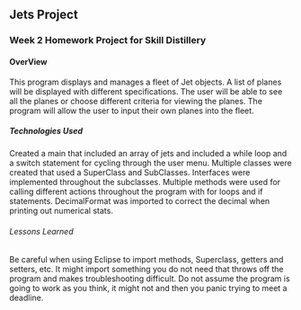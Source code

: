 ## Jets Project

### Week 2 Homework Project for Skill Distillery

#### OverView
This program displays and manages a fleet of Jet objects. A list of planes will be displayed with different specifications. The user will be able to see all the planes or choose different criteria for viewing the planes. The program will allow the user to input their own planes into the fleet. 

##### Technologies Used
Created a main that included an array of jets and included a while loop and a switch statement for cycling through the user menu. Multiple classes were created that used a SuperClass and SubClasses. Interfaces were implemented throughout the subclasses. Multiple methods were used for calling different actions throughout the program with for loops and if statements. DecimalFormat was imported to correct the decimal when printing out numerical stats.

###### Lessons Learned
Be careful when using Eclipse to import methods, Superclass, getters and setters, etc. It might import something you do not need that throws off the program and makes troubleshooting difficult. Do not assume the program is going to work as you think, it might not and then you panic trying to meet a deadline. 

